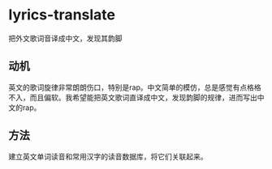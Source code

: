 # lyrics-translate
把外文歌词音译成中文，发现其韵脚

## 动机
英文的歌词旋律非常朗朗伤口，特别是rap。中文简单的模仿，总是感觉有点格格不入，而且偏软。我希望能把英文歌词直译成中文，发现韵脚的规律，进而写出中文的rap。

## 方法
建立英文单词读音和常用汉字的读音数据库，将它们关联起来。
